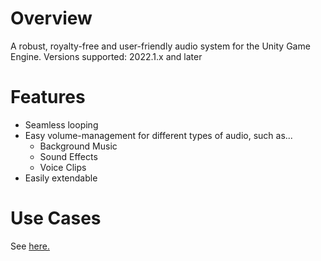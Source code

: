 # Overview
A robust, royalty-free and user-friendly audio system for the Unity Game Engine. Versions supported: 2022.1.x and later

# Features
- Seamless looping
- Easy volume-management for different types of audio, such as...
  - Background Music
  - Sound Effects
  - Voice Clips
- Easily extendable

# Use Cases
See [here.](https://github.com/CG-Tespy/Myceliaudio/wiki/Use-Case-Examples)
